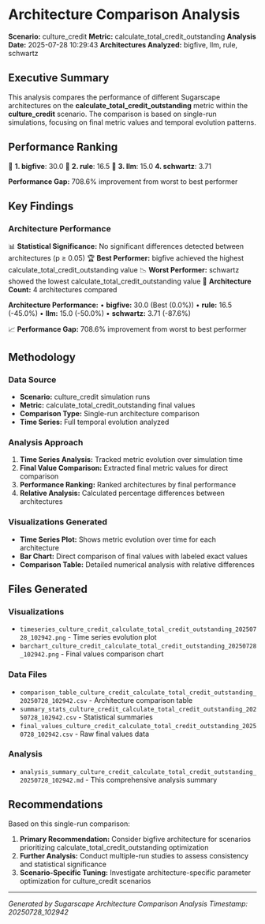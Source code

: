 # Architecture Comparison Analysis

**Scenario:** culture_credit
**Metric:** calculate_total_credit_outstanding
**Analysis Date:** 2025-07-28 10:29:43
**Architectures Analyzed:** bigfive, llm, rule, schwartz

## Executive Summary

This analysis compares the performance of different Sugarscape architectures on the **calculate_total_credit_outstanding** metric within the **culture_credit** scenario. The comparison is based on single-run simulations, focusing on final metric values and temporal evolution patterns.

## Performance Ranking

🥇 **1. bigfive**: 30.0
🥈 **2. rule**: 16.5
🥉 **3. llm**: 15.0
   **4. schwartz**: 3.71

**Performance Gap:** 708.6% improvement from worst to best performer

## Key Findings

### Architecture Performance
📊 **Statistical Significance:** No significant differences detected between architectures (p ≥ 0.05)
🏆 **Best Performer:** bigfive achieved the highest calculate_total_credit_outstanding value
📉 **Worst Performer:** schwartz showed the lowest calculate_total_credit_outstanding value
🔢 **Architecture Count:** 4 architectures compared

**Architecture Performance:**
• **bigfive:** 30.0 (Best (0.0%))
• **rule:** 16.5 (-45.0%)
• **llm:** 15.0 (-50.0%)
• **schwartz:** 3.71 (-87.6%)

📈 **Performance Gap:** 708.6% improvement from worst to best performer

## Methodology

### Data Source
- **Scenario:** culture_credit simulation runs
- **Metric:** calculate_total_credit_outstanding final values
- **Comparison Type:** Single-run architecture comparison
- **Time Series:** Full temporal evolution analyzed

### Analysis Approach
1. **Time Series Analysis:** Tracked metric evolution over simulation time
2. **Final Value Comparison:** Extracted final metric values for direct comparison
3. **Performance Ranking:** Ranked architectures by final performance
4. **Relative Analysis:** Calculated percentage differences between architectures

### Visualizations Generated
- **Time Series Plot:** Shows metric evolution over time for each architecture
- **Bar Chart:** Direct comparison of final values with labeled exact values
- **Comparison Table:** Detailed numerical analysis with relative differences

## Files Generated

### Visualizations
- `timeseries_culture_credit_calculate_total_credit_outstanding_20250728_102942.png` - Time series evolution plot
- `barchart_culture_credit_calculate_total_credit_outstanding_20250728_102942.png` - Final values comparison chart

### Data Files
- `comparison_table_culture_credit_calculate_total_credit_outstanding_20250728_102942.csv` - Architecture comparison table
- `summary_stats_culture_credit_calculate_total_credit_outstanding_20250728_102942.csv` - Statistical summaries
- `final_values_culture_credit_calculate_total_credit_outstanding_20250728_102942.csv` - Raw final values data

### Analysis
- `analysis_summary_culture_credit_calculate_total_credit_outstanding_20250728_102942.md` - This comprehensive analysis summary

## Recommendations

Based on this single-run comparison:
1. **Primary Recommendation:** Consider bigfive architecture for scenarios prioritizing calculate_total_credit_outstanding optimization
2. **Further Analysis:** Conduct multiple-run studies to assess consistency and statistical significance
3. **Scenario-Specific Tuning:** Investigate architecture-specific parameter optimization for culture_credit scenarios


---
*Generated by Sugarscape Architecture Comparison Analysis*
*Timestamp: 20250728_102942*
